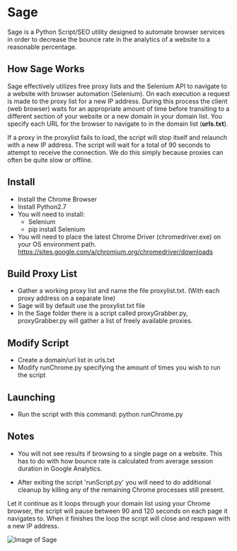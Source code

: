 # Sage
Sage is a Python Script/SEO utility designed to automate browser services in order to decrease the bounce rate in the analytics of a website to a reasonable percentage.


How Sage Works
--------------
Sage effectively utilizes free proxy lists and the Selenium API to navigate to a website with browser automation (Selenium). On each execution a request is made to the proxy list for a new IP address. During this process the client (web browser) waits for an appropriate amount of time before transiting to a different section of your website or a new domain in your domain list. You specify each URL for the browser to navigate to in the domain list (**urls.txt**).

If a proxy in the proxylist fails to load, the script will stop itself and relaunch with a new IP address. The script will wait for a total of 90 seconds to attempt to receive the connection. We do this simply because proxies can often be quite slow or offline.


Install
-------
* Install the Chrome Browser
* Install Python2.7
* You will need to install:
	* Selenium
	* pip install Selenium
* You will need to place the latest Chrome Driver (chromedriver.exe) on your OS environment path. https://sites.google.com/a/chromium.org/chromedriver/downloads


Build Proxy List
----------------
* Gather a working proxy list and name the file proxylist.txt. (With each proxy address on a separate line)
* Sage will by default use the proxylist.txt file
* In the Sage folder there is a script called proxyGrabber.py, proxyGrabber.py will gather a list of freely available proxies.


Modify Script
--------------
* Create a domain/url list in urls.txt
* Modify runChrome.py specifying the amount of times you wish to run the script
		
		
Launching
---------
* Run the script with this command: python runChrome.py


Notes
-----
* You will not see results if browsing to a single page on a website. This has to do with how bounce rate is calculated from average session duration in Google Analytics.

* After exiting the script 'runScript.py' you will need to do additional cleanup by killing any of the remaining Chrome processes still present.

Let it continue as it loops through your domain list using your Chrome browser, the script will pause between 90 and 120 seconds on each page it navigates to. When it finishes the loop the script will close and respawn with a new IP address.

![Image of Sage](https://images.suck-o.com/static/images/image_uploads.file_upload.b930c500450f6ff6.73637265656e73686f742e706e67.png)

